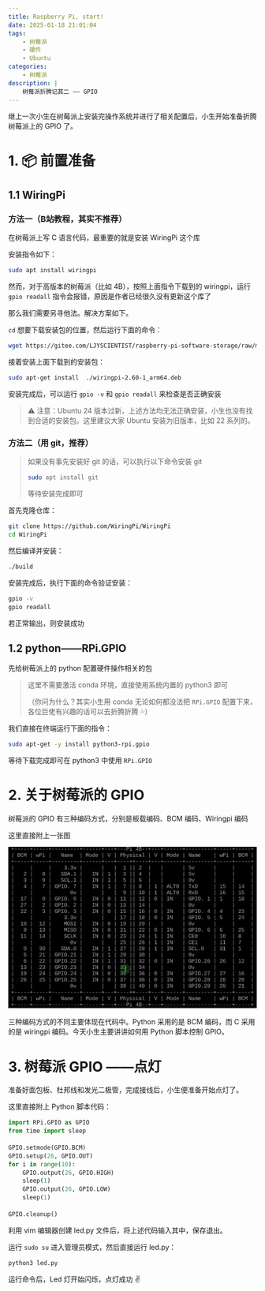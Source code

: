 ```yaml
---
title: Raspberry Pi, start!
date: 2025-01-18 21:01:04
tags: 
    - 树莓派
    - 硬件
    - Ubuntu
categories: 
    - 树莓派
description: |
    树莓派折腾记其二 —— GPIO
---
```

继上一次小生在树莓派上安装完操作系统并进行了相关配置后，小生开始准备折腾树莓派上的 GPIO 了。

# 1. 📦 前置准备
## 1.1 WiringPi
### 方法一（B站教程，其实不推荐）
在树莓派上写 C 语言代码，最重要的就是安装 WiringPi 这个库

安装指令如下：

```bash
sudo apt install wiringpi
```

然而，对于高版本的树莓派（比如 4B），按照上面指令下载到的 wiringpi，运行 `gpio readall` 指令会报错，原因是作者已经很久没有更新这个库了

那么我们需要另寻他法。解决方案如下。

`cd` 想要下载安装包的位置，然后运行下面的命令：

```bash
wget https://gitee.com/LJYSCIENTIST/raspberry-pi-software-storage/raw/master/wiringpi-2.60-1_arm64.deb
```

接着安装上面下载到的安装包：

```bash
sudo apt-get install  ./wiringpi-2.60-1_arm64.deb
```

安装完成后，可以运行 `gpio -v` 和 `gpio readall` 来检查是否正确安装

> ⚠️ 注意：Ubuntu 24 版本过新，上述方法均无法正确安装，小生也没有找到合适的安装包。这里建议大家 Ubuntu 安装为旧版本，比如 22 系列的。

### 方法二（用 git，推荐）
> 如果没有事先安装好 git 的话，可以执行以下命令安装 git
>
> ```bash
> sudo apt install git
> ```
>
> 等待安装完成即可

首先克隆仓库：

```bash
git clone https://github.com/WiringPi/WiringPi
cd WiringPi
```

然后编译并安装：

```bash
./build
```

安装完成后，执行下面的命令验证安装：

```bash
gpio -v
gpio readall
```

若正常输出，则安装成功

## 1.2 python——RPi.GPIO
先给树莓派上的 python 配置硬件操作相关的包

> 这里不需要激活 conda 环境，直接使用系统内置的 python3 即可
>
> （你问为什么？其实小生用 conda 无论如何都没法把 `RPi.GPIO` 配置下来，各位巨佬有兴趣的话可以去折腾折腾 💦）

我们直接在终端运行下面的指令：

```bash
sudo apt-get -y install python3-rpi.gpio
```

等待下载完成即可在 python3 中使用 `RPi.GPIO`

# 2. 关于树莓派的 GPIO
树莓派的 GPIO 有三种编码方式，分别是板载编码、BCM 编码、Wiringpi 编码

这里直接附上一张图

![gpio_encode](../images/raspberrypi/pic3.png)

三种编码方式的不同主要体现在代码中。Python 采用的是 BCM 编码，而 C 采用的是 wiringpi 编码。今天小生主要讲讲如何用 Python 脚本控制 GPIO。

# 3. 树莓派 GPIO ——点灯
准备好面包板、杜邦线和发光二极管，完成接线后，小生便准备开始点灯了。

这里直接附上 Python 脚本代码：

```Python
import RPi.GPIO as GPIO
from time import sleep

GPIO.setmode(GPIO.BCM)
GPIO.setup(26, GPIO.OUT)
for i in range(10):
    GPIO.output(26, GPIO.HIGH)
    sleep(1)
    GPIO.output(26, GPIO.LOW)
    sleep(1)

GPIO.cleanup()
```

利用 vim 编辑器创建 led.py 文件后，将上述代码输入其中，保存退出。

运行 `sudo su` 进入管理员模式，然后直接运行 led.py：

```bash
python3 led.py
```

运行命令后，Led 灯开始闪烁，点灯成功 ✌